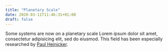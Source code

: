 ```yaml
---
title: "Planetary Scale"
date: 2020-03-11T11:46:31+01:00
draft: false
---
```


Some systems are now on a planetary scale Lorem ipsum dolor sit amet, consectetur adipisicing elit, sed do eiusmod.
This field has been especially researched by [Paul Heinicker](http://paul-heinicker.com).